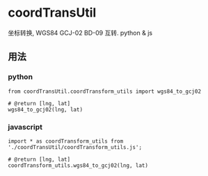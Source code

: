 # coordTransUtil
坐标转换, WGS84 GCJ-02 BD-09 互转. python &amp; js

## 用法

### python

    from coordTransUtil.coordTransform_utils import wgs84_to_gcj02
    
    # @return [lng, lat]
    wgs84_to_gcj02(lng, lat)
    
### javascript

    import * as coordTransform_utils from './coordTransUtil/coordTransform_utils.js';
    
    # @return [lng, lat]
    coordTransform_utils.wgs84_to_gcj02(lng, lat)
